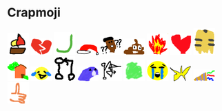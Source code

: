 # Crapmoji


<img src="https://raw.githubusercontent.com/kimvermeer/crapmoji/master/emoji/crappy_boat.png" alt="crappy boat" width="50px">
<img src="https://raw.githubusercontent.com/kimvermeer/crapmoji/master/emoji/crappy_broken_heart.png" alt="crappy broken heart" width="50px">
<img src="https://raw.githubusercontent.com/kimvermeer/crapmoji/master/emoji/crappy_checkmark.png" alt="crappy checkmark" width="50px">
<img src="https://raw.githubusercontent.com/kimvermeer/crapmoji/master/emoji/crappy_christmas.png" alt="crappy christmas" width="50px">
<img src="https://raw.githubusercontent.com/kimvermeer/crapmoji/master/emoji/crappy_confused_nick_young.png" alt="crappy confused nick young" width="50px">
<img src="https://raw.githubusercontent.com/kimvermeer/crapmoji/master/emoji/crappy_crap.png" alt="crappy crap" width="50px">
<img src="https://raw.githubusercontent.com/kimvermeer/crapmoji/master/emoji/crappy_fire.png" alt="crappy fire" width="50px">
<img src="https://raw.githubusercontent.com/kimvermeer/crapmoji/master/emoji/crappy_heart.png" alt="crappy heart" width="50px">
<img src="https://raw.githubusercontent.com/kimvermeer/crapmoji/master/emoji/crappy_hessie.png" alt="crappy hessie" width="50px">
<img src="https://raw.githubusercontent.com/kimvermeer/crapmoji/master/emoji/crappy_house_with_garden.png" alt="crappy house with garden" width="50px">
<img src="https://raw.githubusercontent.com/kimvermeer/crapmoji/master/emoji/crappy_joy.png" alt="crappy joy" width="50px">
<img src="https://raw.githubusercontent.com/kimvermeer/crapmoji/master/emoji/crappy_merged.png" alt="crappy merged" width="50px">
<img src="https://raw.githubusercontent.com/kimvermeer/crapmoji/master/emoji/crappy_parrot.png" alt="crappy parrot" width="50px">
<img src="https://raw.githubusercontent.com/kimvermeer/crapmoji/master/emoji/crappy_reverted.png" alt="crappy reverted" width="50px">
<img src="https://raw.githubusercontent.com/kimvermeer/crapmoji/master/emoji/crappy_rockstar.png" alt="crappy rockstar" width="50px">
<img src="https://raw.githubusercontent.com/kimvermeer/crapmoji/master/emoji/crappy_sob.png" alt="crappy star" width="50px">
<img src="https://raw.githubusercontent.com/kimvermeer/crapmoji/master/emoji/crappy_star.png" alt="crappy star" width="50px">
<img src="https://raw.githubusercontent.com/kimvermeer/crapmoji/master/emoji/crappy_tada.png" alt="crappy tada" width="50px">
<img src="https://raw.githubusercontent.com/kimvermeer/crapmoji/master/emoji/crappy_thumbsup.png" alt="crappy thumbsup" width="50px">
